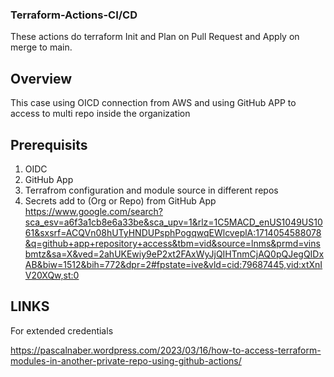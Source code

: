 ### Terraform-Actions-CI/CD 

These actions do terraform Init and Plan on Pull Request and Apply on merge to main. 

## Overview 

This case using OICD connection from AWS and using GitHub APP to access to multi repo inside the organization

## Prerequisits 

1. OIDC
2. GitHub App
3. Terrafrom configuration and module source in different repos
4. Secrets add to (Org or Repo) from GitHub App https://www.google.com/search?sca_esv=a6f3a1cb8e6a33be&sca_upv=1&rlz=1C5MACD_enUS1049US1061&sxsrf=ACQVn08hUTyHNDUPsphPogqwqEWlcveplA:1714054588078&q=github+app+repository+access&tbm=vid&source=lnms&prmd=vinsbmtz&sa=X&ved=2ahUKEwiy9eP2xt2FAxWyJjQIHTnmCjAQ0pQJegQIDxAB&biw=1512&bih=772&dpr=2#fpstate=ive&vld=cid:79687445,vid:xtXnIV20XQw,st:0

## LINKS

For extended credentials 

https://pascalnaber.wordpress.com/2023/03/16/how-to-access-terraform-modules-in-another-private-repo-using-github-actions/

